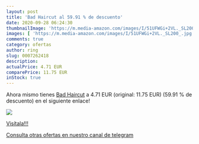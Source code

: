 ```yaml
---
layout: post
title: 'Bad Haircut al 59.91 % de descuento'
date: 2020-09-28 06:24:30
thumbnailImage: 'https://m.media-amazon.com/images/I/51UFWGi+2VL._SL200_.jpg'
images: [ 'https://m.media-amazon.com/images/I/51UFWGi+2VL._SL200_.jpg' ]
comments: true
category: ofertas
author: ring
slug: 0007262418
description:
actualPrice: 4.71 EUR
comparePrice: 11.75 EUR
inStock: true
---
```


Ahora mismo tienes [Bad Haircut](https://www.amazon.com/dp/0007262418/?tag=redken08-20) a 4.71 EUR (original: 11.75 EUR) (59.91 %  de descuento) en el siguiente enlace!

[![](https://m.media-amazon.com/images/I/51UFWGi+2VL._SL200_.jpg)](https://www.amazon.com/dp/0007262418/?tag=redken08-20)

[Visítala!!!](https://www.amazon.com/dp/0007262418/?tag=redken08-20)

[Consulta otras ofertas en nuestro canal de telegram](https://t.me/s/ofertas25)
